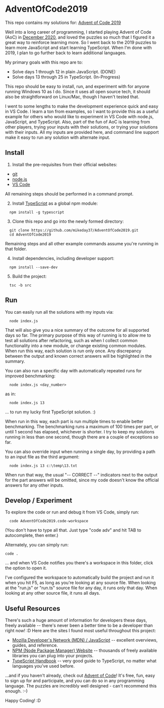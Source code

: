 # AdventOfCode2019

This repo contains my solutions for: [Advent of Code 2019](https://adventofcode.com/2019)

Well into a long career of programming, I started playing Advent of Code (AoC) in [December 2020](https://adventofcode.com/2020), and loved the puzzles so much that I figured it a great way to reinforce learning more.  So I went back to the 2019 puzzles to learn more JavaScript and start learning TypeScript.  When I'm done with 2019, I plan to go further back to learn additional languages.

My primary goals with this repo are to:
* Solve days 1 through 12 in plain JavaScript.  (DONE)
* Solve days 13 through 25 in TypeScript.  (In-Progress)

This repo should be easy to install, run, and experiment with for anyone running Windows 10 as I do.  Since it uses all open source tech, it should also be straightforward on Linux/Mac, though I haven't tested that.

I went to some lengths to make the development experience quick and easy in VS Code.  I learn a ton from examples, so I want to provide this as a useful example for others who would like to experiment in VS Code with node.js, JavaScript, and TypeScript.  Also, part of the fun of AoC is learning from other players, trying your inputs with their solutions, or trying your solutions with their inputs.  All my inputs are provided here, and command line support make it easy to run any solution with alternate input.


## Install

1. Install the pre-requisites from their official websites: 
  * [git](https://git-scm.com/downloads)
  * [node.js](https://nodejs.org/)
  * [VS Code](https://code.visualstudio.com/Download)
  
All remaining steps should be performed in a command prompt.

2. Install [TypeScript](https://www.typescriptlang.org/) as a global npm module:
```
  npm install -g typescript
```

3. Clone this repo and go into the newly formed directory:
```
  git clone https://github.com/mikeday37/AdventOfCode2019.git
  cd AdventOfCode2019
```
Remaining steps and all other example commands assume you're running in that folder.

4. Install dependencies, including developer support:
```
  npm install --save-dev
```

5. Build the project:
```
  tsc -b src
```

## Run

You can easily run all the solutions with my inputs via:
```
  node index.js
```
That will also give you a nice summary of the outcome for all supported days so far.  The primary purpose of this way of running is to allow me to test all solutions after refactoring, such as when I collect common functionality into a new module, or change existing common modules.  When run this way, each solution is run only once.  Any discrepancy between the output and known correct answers will be highlighted in the summary.

You can also run a specific day with automatically repeated runs for improved benchmarking:
```
  node index.js <day_number>
```
as in:
```
  node index.js 13
```
... to run my lucky first TypeScript solution.  :)

When run in this way, each part is run multiple times to enable better benchmarking.  The benchmarking runs a maximum of 100 times per part, or until 1 second has elapsed, whichever is shorter.  I try to keep my solutions running in less than one second, though there are a couple of exceptions so far.

You can also override input when running a single day, by providing a path to an input file as the third argument:
```
  node index.js 13 c:\temp\13.txt
```

When run that way, the usual "-- CORRECT --" indicators next to the output for the part answers will be omitted, since my code doesn't know the official answers for any other inputs.


## Develop / Experiment

To explore the code or run and debug it from VS Code, simply run:
```
  code AdventOfCode2019.code-workspace
```
(You don't have to type all that.  Just type "code adv" and hit TAB to autocomplete, then enter.)

Alternately, you can simply run:
```
code .
```
... and when VS Code notifies you there's a workspace in this folder, click the option to open it.

I've configured the workspace to automatically build the project and run it when you hit F5, as long as you're looking at any source file.  When looking at the "run.js" or "run.ts" source file for any day, it runs only that day.  When looking at any other source file, it runs all days.


## Useful Resources

There's such a huge amount of information for developers these days, freely available -- there's never been a better time to be a developer than right now!  :D  Here are the sites I found most useful throughout this project:

* [Mozilla Developer's Network (MDN) / JavaScript](https://developer.mozilla.org/en-US/docs/Web/JavaScript) -- excellent overviews, guides, and reference.
* [NPM (Node Package Manager) Website](https://www.npmjs.com/) -- thousands of freely available libraries you can plug into your projects.
* [TypeScript Handbook](https://www.typescriptlang.org/docs/handbook/intro.html) -- very good guide to TypeScript, no matter what languages you've used before.

...and if you haven't already, check out [Advent of Code](https://adventofcode.com/2019/about)!  It's free, fun, easy to sign up for and participate, and you can do so in any programming language.  The puzzles are incredibly well designed - can't recommend this enough.  :-)

Happy Coding!  :D
